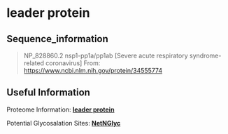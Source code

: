 # leader protein
## Sequence_information

>NP_828860.2 nsp1-pp1a/pp1ab [Severe acute respiratory syndrome-related coronavirus]
From: https://www.ncbi.nlm.nih.gov/protein/34555774

## Useful Information
Proteome Information: [**leader protein**](https://github.com/thorn-lab/coronavirus_structural_task_force/blob/master/pdb/leader_protein/proteome_information.txt)

Potential Glycosalation Sites: [**NetNGlyc**](https://github.com/thorn-lab/coronavirus_structural_task_force/blob/master/pdb/leader_protein/NetNGlyc_leader_protein) 
